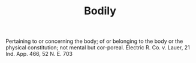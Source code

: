 ---
title: Bodily
letter: B
permalink: "/definitions/bld-bodily.html"
body: Pertaining to or concerning the body; of or belonging to the body or the physical
  constitution; not mental but cor-poreal. Electric R. Co. v. Lauer, 21 Ind. App.
  466, 52 N. E. 703
published_at: '2018-07-07'
source: Black's Law Dictionary 2nd Ed (1910)
layout: post
---